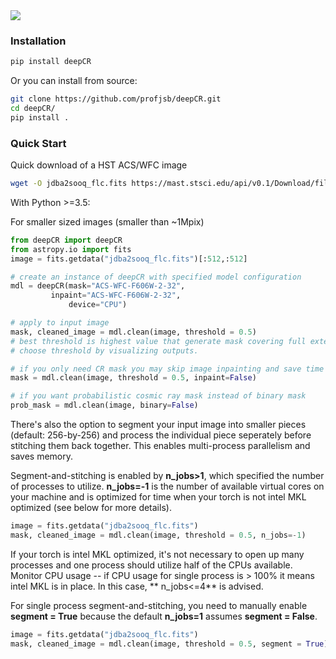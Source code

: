 
<img src="https://raw.githubusercontent.com/profjsb/deepCR/master/imgs/postage-sm.jpg" wdith="90%">


### Installation

```bash
pip install deepCR
```

Or you can install from source:

```bash
git clone https://github.com/profjsb/deepCR.git
cd deepCR/
pip install .
```

### Quick Start

Quick download of a HST ACS/WFC image

```bash
wget -O jdba2sooq_flc.fits https://mast.stsci.edu/api/v0.1/Download/file?uri=mast:HST/product/jdba2sooq_flc.fits
```

With Python >=3.5:

For smaller sized images (smaller than ~1Mpix)
```python
from deepCR import deepCR
from astropy.io import fits
image = fits.getdata("jdba2sooq_flc.fits")[:512,:512]

# create an instance of deepCR with specified model configuration
mdl = deepCR(mask="ACS-WFC-F606W-2-32",
	     inpaint="ACS-WFC-F606W-2-32",
             device="CPU")

# apply to input image
mask, cleaned_image = mdl.clean(image, threshold = 0.5)
# best threshold is highest value that generate mask covering full extent of CR
# choose threshold by visualizing outputs.

# if you only need CR mask you may skip image inpainting and save time
mask = mdl.clean(image, threshold = 0.5, inpaint=False)

# if you want probabilistic cosmic ray mask instead of binary mask
prob_mask = mdl.clean(image, binary=False)
```

There's also the option to segment your input image into smaller pieces (default: 256-by-256)
and process the individual piece seperately before stitching them back together. This enables
multi-process parallelism and saves memory.

Segment-and-stitching is enabled by **n_jobs>1**, which specified the number of processes to utilize.
**n_jobs=-1** is the number of available virtual cores on your machine and is optimized for time
when your torch is not intel MKL optimized (see below for more details). 
```python
image = fits.getdata("jdba2sooq_flc.fits")
mask, cleaned_image = mdl.clean(image, threshold = 0.5, n_jobs=-1)

```
If your torch is intel MKL optimized, it's not necessary to open up many processes and one process
should utilize half of the CPUs available. Monitor CPU usage -- if CPU usage for single process 
is > 100% it means intel MKL is in place. In this case, ** n_jobs<=4** is advised. 

For single process segment-and-stitching, you need to manually enable **segment = True** because 
the default **n_jobs=1** assumes **segment = False**.
```python
image = fits.getdata("jdba2sooq_flc.fits")
mask, cleaned_image = mdl.clean(image, threshold = 0.5, segment = True)
```

